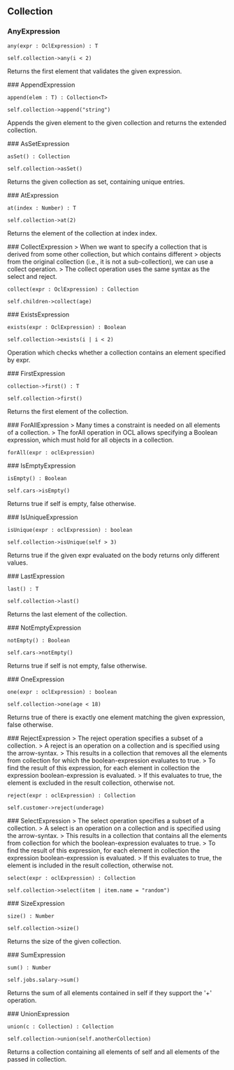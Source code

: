 ## Collection

### AnyExpression


```ocl--example
any(expr : OclExpression) : T
```

```
self.collection->any(i < 2)
```

Returns the first element that validates the given expression.
<div class="clearboth"></div>
### AppendExpression


```ocl--example
append(elem : T) : Collection<T>
```

```
self.collection->append("string")
```

Appends the given element to the given collection and returns the extended collection.
<div class="clearboth"></div>
### AsSetExpression


```ocl--example
asSet() : Collection
```

```
self.collection->asSet()
```

Returns the given collection as set, containing unique entries.
<div class="clearboth"></div>
### AtExpression


```ocl--example
at(index : Number) : T
```

```
self.collection->at(2)
```

Returns the element of the collection at index index.
<div class="clearboth"></div>
### CollectExpression
> When we want to specify a collection that is derived from some other collection, but which contains different
> objects from the original collection (i.e., it is not a sub-collection), we can use a collect operation.
> The collect operation uses the same syntax as the select and reject.

```ocl--example
collect(expr : OclExpression) : Collection
```

```
self.children->collect(age)
```


<div class="clearboth"></div>
### ExistsExpression


```ocl--example
exists(expr : OclExpression) : Boolean
```

```
self.collection->exists(i | i < 2)
```

Operation which checks whether a collection contains an element specified by expr.
<div class="clearboth"></div>
### FirstExpression


```ocl--example
collection->first() : T
```

```
self.collection->first()
```

Returns the first element of the collection.
<div class="clearboth"></div>
### ForAllExpression
> Many times a constraint is needed on all elements of a collection.
> The forAll operation in OCL allows specifying a Boolean expression, which must hold for all objects in a collection.

```ocl--example
forAll(expr : oclExpression)
```



<div class="clearboth"></div>
### IsEmptyExpression


```ocl--example
isEmpty() : Boolean
```

```
self.cars->isEmpty()
```

Returns true if self is empty, false otherwise.
<div class="clearboth"></div>
### IsUniqueExpression


```ocl--example
isUnique(expr : oclExpression) : boolean
```

```
self.collection->isUnique(self > 3)
```

Returns true if the given expr evaluated on the body returns only different values.
<div class="clearboth"></div>
### LastExpression


```ocl--example
last() : T
```

```
self.collection->last()
```

Returns the last element of the collection.
<div class="clearboth"></div>
### NotEmptyExpression


```ocl--example
notEmpty() : Boolean
```

```
self.cars->notEmpty()
```

Returns true if self is not empty, false otherwise.
<div class="clearboth"></div>
### OneExpression


```ocl--example
one(expr : oclExpression) : boolean
```

```
self.collection->one(age < 18)
```

Returns true of there is exactly one element matching the given expression, false otherwise.
<div class="clearboth"></div>
### RejectExpression
> The reject operation specifies a subset of a collection.
> A reject is an operation on a collection and is specified using the arrow-syntax.
> This results in a collection that removes all the elements from collection for which the boolean-expression evaluates to true.
> To find the result of this expression, for each element in collection the expression boolean-expression is evaluated.
> If this evaluates to true, the element is excluded in the result collection, otherwise not.

```ocl--example
reject(expr : oclExpression) : Collection
```

```
self.customer->reject(underage)
```


<div class="clearboth"></div>
### SelectExpression
> The select operation specifies a subset of a collection.
> A select is an operation on a collection and is specified using the arrow-syntax.
> This results in a collection that contains all the elements from collection for which the boolean-expression evaluates to true.
> To find the result of this expression, for each element in collection the expression boolean-expression is evaluated.
> If this evaluates to true, the element is included in the result collection, otherwise not.

```ocl--example
select(expr : oclExpression) : Collection
```

```
self.collection->select(item | item.name = "random")
```


<div class="clearboth"></div>
### SizeExpression


```ocl--example
size() : Number
```

```
self.collection->size()
```

Returns the size of the given collection.
<div class="clearboth"></div>
### SumExpression


```ocl--example
sum() : Number
```

```
self.jobs.salary->sum()
```

Returns the sum of all elements contained in self if they support the &#x27;+&#x27; operation.
<div class="clearboth"></div>
### UnionExpression


```ocl--example
union(c : Collection) : Collection
```

```
self.collection->union(self.anotherCollection)
```

Returns a collection containing all elements of self and all elements of the passed in collection.
<div class="clearboth"></div>
